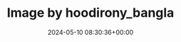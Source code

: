 ---
archive_date: 2024-07-24
code: C6yAQerhTjn
date: 2024-05-10 08:30:36+00:00
id: '3364753004053215463'
layout: post
media:
- id: '3364753004053215463'
  type: image
  url: media/C6yAQerhTjn/3364753004053215463.jpg
permalink: /p/C6yAQerhTjn/
thumbnail: media/C6yAQerhTjn/3364753004053215463.jpg
title: Image by hoodirony_bangla
---